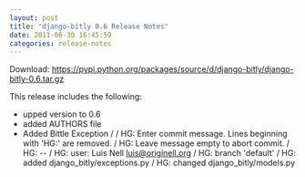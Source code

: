 ```yaml
---
layout: post
title: "django-bitly 0.6 Release Notes"
date: 2011-06-30 16:45:59
categories: release-notes
---
```


Download: <https://pypi.python.org/packages/source/d/django-bitly/django-bitly-0.6.tar.gz>

This release includes the following:

* upped version to 0.6
* added AUTHORS file
* Added Bittle Exception /  / HG: Enter commit message.  Lines beginning with 'HG:' are removed. / HG: Leave message empty to abort commit. / HG: -- / HG: user: Luis Nell <luis@originell.org> / HG: branch 'default' / HG: added django_bitly/exceptions.py / HG: changed django_bitly/models.py
